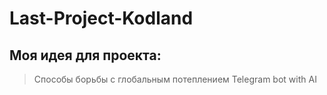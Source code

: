 # Last-Project-Kodland
## Моя идея для проекта:
> Способы борьбы с глобальным потеплением
> Telegram bot with AI
